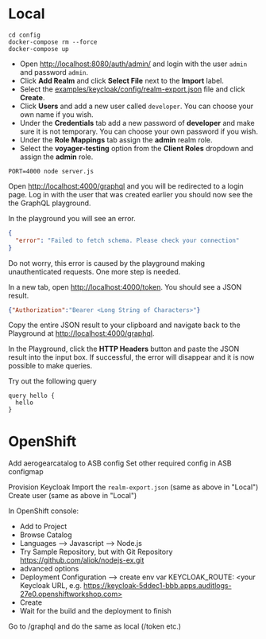# Local

```
cd config
docker-compose rm --force
docker-compose up
```

* Open [http://localhost:8080/auth/admin/](http://localhost:8080/auth/admin/) and login with the user `admin` and password `admin`.
* Click **Add Realm** and click **Select File** next to the **Import** label.
* Select the [examples/keycloak/config/realm-export.json](../../examples/keycloak/config/realm-export.json) file and click **Create**.
* Click **Users** and add a new user called `developer`. You can choose your own name if you wish.
* Under the **Credentials** tab add a new password of **developer** and make sure it is not temporary. You can choose your own password if you wish.
* Under the **Role Mappings** tab assign the **admin** realm role.
* Select the **voyager-testing** option from the **Client Roles** dropdown and assign the **admin** role.

 
```
PORT=4000 node server.js
```

Open [http://localhost:4000/graphql](http://localhost:4000/graphql) and you will be redirected to a login page. Log in with the user that was created earlier you should now see the the GraphQL playground.

In the playground you will see an error.

```json
{
  "error": "Failed to fetch schema. Please check your connection"
}
```

Do not worry, this error is caused by the playground making unauthenticated requests. One more step is needed.

In a new tab, open [http://localhost:4000/token](http://localhost:4000/token). You should see a JSON result.

```json
{"Authorization":"Bearer <Long String of Characters>"}
```

Copy the entire JSON result to your clipboard and navigate back to the Playground at [http://localhost:4000/graphql](http://localhost:4000/graphql). 

In the Playground, click the **HTTP Headers** button and paste the JSON result into the input box. If successful, the error will disappear and it is now possible to make queries.

Try out the following query

```
query hello {
  hello
}
```


# OpenShift
Add aerogearcatalog to ASB config
Set other required config in ASB configmap

Provision Keycloak
Import the `realm-export.json` (same as above in "Local")
Create user (same as above in "Local")

In OpenShift console:
* Add to Project
* Browse Catalog
* Languages --> Javascript --> Node.js
* Try Sample Repository, but with Git Repository https://github.com/aliok/nodejs-ex.git
* advanced options
* Deployment Configuration --> create env var KEYCLOAK_ROUTE: <your Keycloak URL, e.g. https://keycloak-5ddec1-bbb.apps.auditlogs-27e0.openshiftworkshop.com>
* Create
* Wait for the build and the deployment to finish

Go to <node app route>/graphql and do the same as local (/token etc.)  